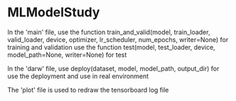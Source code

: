 # MLModelStudy
In the 'main' file, use the function train_and_valid(model, train_loader, valid_loader, device, optimizer, lr_scheduler, num_epochs, writer=None) for training and validation
use the function test(model, test_loader, device, model_path=None, writer=None) for test

In the 'darw' file, use deploy(dataset, model, model_path, output_dir) for use the deployment and use in real environment

The 'plot' file is used to redraw the tensorboard log file
